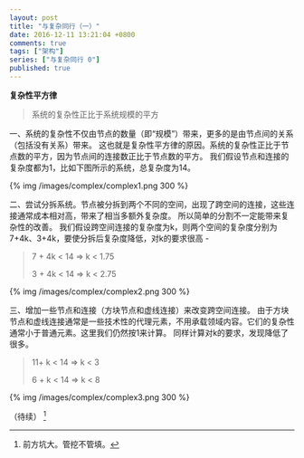 ```yaml
---
layout: post
title: "与复杂同行（一）"
date: 2016-12-11 13:21:04 +0800
comments: true
tags: ["架构"]
series: ["与复杂同行 0"]
published: true
---
```




**复杂性平方律**

> 系统的复杂性正比于系统规模的平方

一、系统的复杂性不仅由节点的数量（即“规模”）带来，更多的是由节点间的关系（包括没有关系）带来。<!--more-->
这也就是复杂性平方律的原因。系统的复杂性正比于节点数的平方，因为节点间的连接数正比于节点数的平方。
我们假设节点和连接的复杂度都为1，比如下图所示的系统，总复杂度为14。

{% img  /images/complex/complex1.png 300 %}

二、尝试分拆系统。节点被分拆到两个不同的空间，出现了跨空间的连接，这些连接通常成本相对高，带来了相当多额外复杂度。
所以简单的分割不一定能带来复杂性的改善。
我们假设跨空间连接的复杂度为k，则两个空间的复杂度分别为7+4k、3+4k，要使分拆后复杂度降低，对k的要求很高 - 

>   7 + 4k < 14 => k < 1.75  
>
>   3 + 4k < 14 => k < 2.75

{% img  /images/complex/complex2.png 300 %}

三、增加一些节点和连接（方块节点和虚线连接）来改变跨空间连接。
由于方块节点和虚线连接通常是一些技术性的代理元素，不用承载领域内容。它们的复杂性通常小于普通元素。这里我们仍然按1来计算。
同样计算对k的要求，发现降低了很多。
> 11+ k < 14 => k < 3  
>
> 6 + k < 14 => k < 8

{% img  /images/complex/complex3.png 300 %}



（待续） [^1]

[^1]: 前方坑大。管挖不管填。